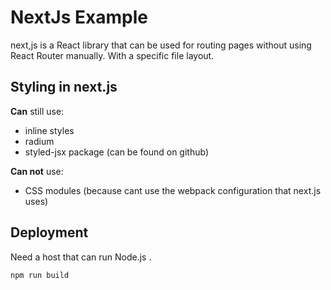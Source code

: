 # NextJs Example

next,js is a React library that can be used for routing pages without using React Router manually. With a specific file layout.

## Styling in next.js

**Can** still use:

- inline styles
- radium
- styled-jsx package (can be found on github)

**Can not** use:

- CSS modules (because cant use the webpack configuration that next.js uses)

## Deployment

Need a host that can run Node.js .

`npm run build`
